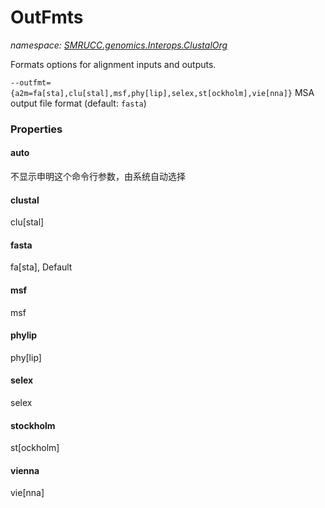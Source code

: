 ﻿# OutFmts
_namespace: [SMRUCC.genomics.Interops.ClustalOrg](./index.md)_

Formats options for alignment inputs and outputs.
 
 ``--outfmt={a2m=fa[sta],clu[stal],msf,phy[lip],selex,st[ockholm],vie[nna]}`` MSA output file format (default: ``fasta``)




### Properties

#### auto
不显示申明这个命令行参数，由系统自动选择
#### clustal
clu[stal]
#### fasta
fa[sta], Default
#### msf
msf
#### phylip
phy[lip]
#### selex
selex
#### stockholm
st[ockholm]
#### vienna
vie[nna]
